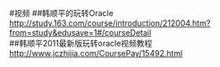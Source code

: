 #视频
##韩顺平的玩转Oracle  http://study.163.com/course/introduction/212004.htm?from=study&edusave=1#/courseDetail<br>
##韩顺平2011最新版玩转oracle视频教程 http://www.jczhijia.com/CoursePay/15492.html<br>
